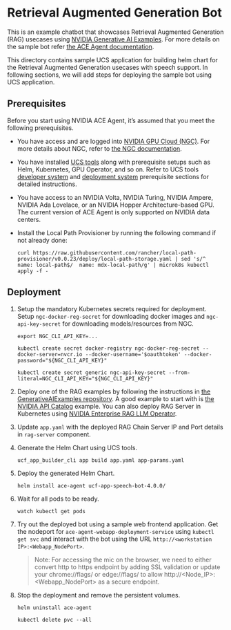 # Retrieval Augmented Generation Bot
This is an example chatbot that showcases Retrieval Augmented Generation (RAG) usecases using [NVIDIA Generative AI Examples](https://github.com/NVIDIA/GenerativeAIExamples/tree/main/RetrievalAugmentedGeneration).  For more details on the sample bot refer [the ACE Agent documentation](https://docs.nvidia.com/ace/latest/modules/ace_agent/sample-bots/rag-bot.html).


This directory contains sample UCS application for building helm chart for the Retrieval Augmented Generation usecases with speech support. In following sections, we will add steps for deploying the sample bot using UCS application.

## Prerequisites
Before you start using NVIDIA ACE Agent, it’s assumed that you meet the following prerequisites. 
- You have access and are logged into [NVIDIA GPU Cloud (NGC)](https://ngc.nvidia.com/). For more details about NGC, refer to [the NGC documentation](https://docs.nvidia.com/ngc/index.html).
- You have installed [UCS tools](https://docs.nvidia.com/ace/latest/modules/docs/docs/text/UCS_Introduction.html) along with prerequisite setups such as Helm, Kubernetes, GPU Operator, and so on. Refer to UCS tools [developer system](https://docs.nvidia.com/ace/latest/modules/docs/docs/text/UCS_Requirements.html) and [deployment system](https://docs.nvidia.com/ace/latest/modules/docs/docs/text/UCS_Prerequisites.html) prerequisite sections for detailed instructions. 
- You have access to an NVIDIA Volta, NVIDIA Turing, NVIDIA Ampere, NVIDIA Ada Lovelace, or an NVIDIA Hopper Architecture-based GPU. The current version of ACE Agent is only supported on NVIDIA data centers.
- Install the Local Path Provisioner by running the following command if not already done:

    ```
    curl https://raw.githubusercontent.com/rancher/local-path-provisioner/v0.0.23/deploy/local-path-storage.yaml | sed 's/^  name: local-path$/  name: mdx-local-path/g' | microk8s kubectl apply -f -
    ```

## Deployment

1. Setup the mandatory Kubernetes secrets required for deployment. Setup `ngc-docker-reg-secret` for downloading docker images and `ngc-api-key-secret` for downloading models/resources from NGC. 

    ```
    export NGC_CLI_API_KEY=...

    kubectl create secret docker-registry ngc-docker-reg-secret --docker-server=nvcr.io --docker-username='$oauthtoken' --docker-password="${NGC_CLI_API_KEY}"

    kubectl create secret generic ngc-api-key-secret --from-literal=NGC_CLI_API_KEY="${NGC_CLI_API_KEY}"
    ```

2. Deploy one of the RAG examples by following the instructions in [the GenerativeAIExamples repository](https://github.com/NVIDIA/GenerativeAIExamples/tree/main/RetrievalAugmentedGeneration/examples). A good example to start with is [the NVIDIA API Catalog](https://nvidia.github.io/GenerativeAIExamples/latest/api-catalog.html) example. You can also deploy RAG Server in Kubernetes using [NVIDIA Enterprise RAG LLM Operator](https://docs.nvidia.com/ai-enterprise/rag-llm-operator/24.3.0/index.html).

3. Update `app.yaml` with the deployed RAG Chain Server IP and Port details in `rag-server` component. 
4. Generate the Helm Chart using UCS tools.
    ```
    ucf_app_builder_cli app build app.yaml app-params.yaml
    ```

5. Deploy the generated Helm Chart.
    ```
    helm install ace-agent ucf-app-speech-bot-4.0.0/
    ```

6. Wait for all pods to be ready.
    ```
    watch kubectl get pods
    ```

7. Try out the deployed bot using a sample web frontend application. Get the nodeport for `ace-agent-webapp-deployment-service` using `kubectl get svc` and interact with the bot using the URL `http://<workstation IP>:<Webapp_NodePort>`. 
     > Note: For accessing the mic on the browser, we need to either convert http to https endpoint by adding SSL validation or update your chrome://flags/ or edge://flags/ to allow  http://<Node_IP>:<Webapp_NodePort> as a secure endpoint. 

8. Stop the deployment and remove the persistent volumes.
    ```
    helm uninstall ace-agent

    kubectl delete pvc --all
    ```